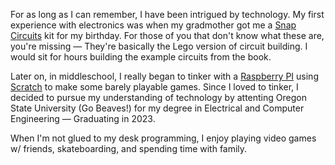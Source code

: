 For as long as I can remember, I have been intrigued by technology. My first experience with electronics was when my gradmother got me 
a [Snap Circuits](https://en.wikipedia.org/wiki/Snap_Circuits) kit for my birthday. For those of you that don't know what these are,
you're missing &mdash; They're basically the Lego version of circuit building. I would sit for hours building the example circuits from
the book.

Later on, in middleschool, I really began to tinker with a [Raspberry PI](https://en.wikipedia.org/wiki/Raspberry_Pi) 
using [Scratch](https://en.wikipedia.org/wiki/Scratch_(programming_language)) to make some barely playable games. Since I loved to tinker,
I decided to pursue my understanding of technology by attenting Oregon State University (Go Beaves!) for my degree in Electrical and Computer
Engineering &mdash; Graduating in 2023.

When I'm not glued to my desk programming, I enjoy playing video games w/ friends, skateboarding, and spending time with family.
